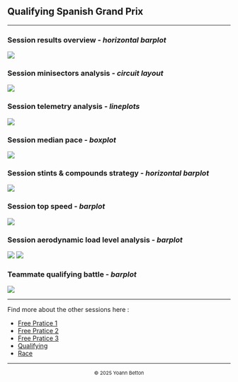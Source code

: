 ## Qualifying Spanish Grand Prix

---

### Session results overview - *horizontal barplot*

<img src="/output/2022-05-22_Spanish_Grand_Prix/qualifying_results_overview_white.png?raw=true"/>

### Session minisectors analysis - *circuit layout*

<img src="/output/2022-05-22_Spanish_Grand_Prix/qualifying_minisectors_analysis_white.png?raw=true"/>

### Session telemetry analysis - *lineplots*

<img src="/output/2022-05-22_Spanish_Grand_Prix/qualifying_telemetry_analysis_white.png?raw=true"/>

### Session median pace - *boxplot*

<img src="/output/2022-05-22_Spanish_Grand_Prix/qualifying_median_pace_white.png?raw=true"/>

### Session stints & compounds strategy - *horizontal barplot*

<img src="/output/2022-05-22_Spanish_Grand_Prix/qualifying_stints_compounds_stategy_white.png?raw=true"/>

### Session top speed - *barplot*

<img src="/output/2022-05-22_Spanish_Grand_Prix/topspeed_qualifying_white.png?raw=true"/>

### Session aerodynamic load level analysis - *barplot*

<img src="/output/2022-05-22_Spanish_Grand_Prix/qualifying_maximum_throttle_white.png?raw=true"/>

<img src="/output/2022-05-22_Spanish_Grand_Prix/qualifying_speed_ratio_white.png?raw=true"/>

### Teammate qualifying battle - *barplot*

<img src="/output/2022-05-22_Spanish_Grand_Prix/teammates_qualifying_battle_white.png?raw=true"/>

--- 

Find more about the other sessions here :
  - [Free Pratice 1](/page/FP1/2022-05-22_Spanish_Grand_Prix)  
  - [Free Pratice 2](/page/FP2/2022-05-22_Spanish_Grand_Prix) 
  - [Free Pratice 3](/page/FP3/2022-05-22_Spanish_Grand_Prix)
  - [Qualifying](/page/Qualifying/2022-05-22_Spanish_Grand_Prix) 
  - [Race](/page/Race/2022-05-22_Spanish_Grand_Prix)

---

<div style="text-align: center">
  <p style="font-size:11px">&copy; 2025 Yoann Betton</p>
</div>

<!-- ---

<p style="font-size:11px">Page generated from <a href="https://github.com/yoannbtn/yoannbtn.github.io">github.com/yoannbtn</a>.</p> -->